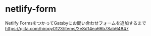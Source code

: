 # netlify-form
Netlify FormsをつかってGatsbyにお問い合わせフォームを追加するまで
https://qiita.com/hiropy0123/items/2e8d14ea66b78ab64847
